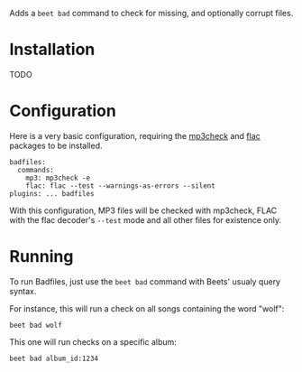 Adds a `beet bad` command to check for missing, and optionally corrupt files.

# Installation

TODO

# Configuration

Here is a very basic configuration, requiring the
[mp3check](http://sourceforge.net/projects/mp3check/) and
[flac](https://xiph.org/flac/) packages to be installed.

    badfiles:
      commands:
        mp3: mp3check -e
        flac: flac --test --warnings-as-errors --silent
    plugins: ... badfiles

With this configuration, MP3 files will be checked with mp3check, FLAC with the
flac decoder's `--test` mode and all other files for existence only.

# Running

To run Badfiles, just use the `beet bad` command with Beets' usualy query syntax.

For instance, this will run a check on all songs containing the word "wolf":

    beet bad wolf

This one will run checks on a specific album:

    beet bad album_id:1234
